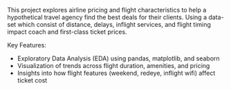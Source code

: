 This project explores airline pricing and flight characteristics to help a hypothetical travel agency find the best deals for their clients. Using a data-set which consist of distance, delays, inflight services, and flight timing impact coach and first-class ticket prices. 

Key Features:
- Exploratory Data Analysis (EDA) using pandas, matplotlib, and seaborn
- Visualization of trends across flight duration, amenities, and pricing
- Insights into how flight features (weekend, redeye, inflight wifi) affect ticket cost
